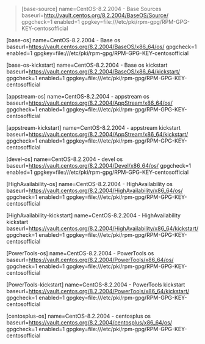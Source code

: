 >[base-source]
name=CentOS-8.2.2004 - Base Sources
baseurl=http://vault.centos.org/8.2.2004/BaseOS/Source/
gpgcheck=1
enabled=1
gpgkey=file:///etc/pki/rpm-gpg/RPM-GPG-KEY-centosofficial

[base-os]
name=CentOS-8.2.2004 - Base os
baseurl=https://vault.centos.org/8.2.2004/BaseOS/x86_64/os/
gpgcheck=1
enabled=1
gpgkey=file:///etc/pki/rpm-gpg/RPM-GPG-KEY-centosofficial

[base-os-kickstart]
name=CentOS-8.2.2004 - Base os kickstart
baseurl=https://vault.centos.org/8.2.2004/BaseOS/x86_64/kickstart/
gpgcheck=1
enabled=1
gpgkey=file:///etc/pki/rpm-gpg/RPM-GPG-KEY-centosofficial

[appstream-os]
name=CentOS-8.2.2004 - appstream os
baseurl=https://vault.centos.org/8.2.2004/AppStream/x86_64/os/
gpgcheck=1
enabled=1
gpgkey=file:///etc/pki/rpm-gpg/RPM-GPG-KEY-centosofficial

[appstream-kickstart]
name=CentOS-8.2.2004 - appstream kickstart
baseurl=https://vault.centos.org/8.2.2004/AppStream/x86_64/kickstart/
gpgcheck=1
enabled=1
gpgkey=file:///etc/pki/rpm-gpg/RPM-GPG-KEY-centosofficial

[devel-os]
name=CentOS-8.2.2004 - devel os
baseurl=https://vault.centos.org/8.2.2004/Devel/x86_64/os/
gpgcheck=1
enabled=1
gpgkey=file:///etc/pki/rpm-gpg/RPM-GPG-KEY-centosofficial

[HighAvailability-os]
name=CentOS-8.2.2004 - HighAvailability os
baseurl=https://vault.centos.org/8.2.2004/HighAvailability/x86_64/os/
gpgcheck=1
enabled=1
gpgkey=file:///etc/pki/rpm-gpg/RPM-GPG-KEY-centosofficial

[HighAvailability-kickstart]
name=CentOS-8.2.2004 - HighAvailability kickstart
baseurl=https://vault.centos.org/8.2.2004/HighAvailability/x86_64/kickstart/
gpgcheck=1
enabled=1
gpgkey=file:///etc/pki/rpm-gpg/RPM-GPG-KEY-centosofficial

[PowerTools-os]
name=CentOS-8.2.2004 - PowerTools os
baseurl=https://vault.centos.org/8.2.2004/PowerTools/x86_64/os/
gpgcheck=1
enabled=1
gpgkey=file:///etc/pki/rpm-gpg/RPM-GPG-KEY-centosofficial

[PowerTools-kickstart]
name=CentOS-8.2.2004 - PowerTools kickstart
baseurl=https://vault.centos.org/8.2.2004/PowerTools/x86_64/kickstart/
gpgcheck=1
enabled=1
gpgkey=file:///etc/pki/rpm-gpg/RPM-GPG-KEY-centosofficial

[centosplus-os]
name=CentOS-8.2.2004 - centosplus os
baseurl=https://vault.centos.org/8.2.2004/centosplus/x86_64/os/
gpgcheck=1
enabled=1
gpgkey=file:///etc/pki/rpm-gpg/RPM-GPG-KEY-centosofficial
